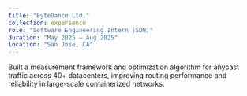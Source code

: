 ```yaml
---
title: "ByteDance Ltd."
collection: experience
role: "Software Engineering Intern (SDN)"
duration: "May 2025 – Aug 2025"
location: "San Jose, CA"
---
```


Built a measurement framework and optimization algorithm for anycast traffic across 40+ datacenters, improving routing performance and reliability in large-scale containerized networks.
